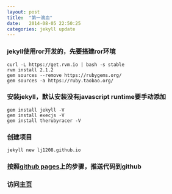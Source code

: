 ```yaml
---
layout: post
title:  "第一滴血"
date:   2014-08-05 22:50:25
categories: jekyll update
---
```



### jekyll使用ror开发的，先要搭建ror环境
```
curl -L https://get.rvm.io | bash -s stable
rvm install 2.1.2
gem sources --remove https://rubygems.org/
gem sources -a https://ruby.taobao.org/
```
### 安装jekyll，默认安装没有javascript runtime要手动添加
```
gem install jekyll -V
gem install execjs -V
gem install therubyracer -V
```
### 创建项目
```
jekyll new lj1208.github.io
```
### 按照[github pages](https://pages.github.com/)上的步骤，推送代码到github
### 访问[主页](http://lj1208.github.io)
